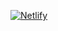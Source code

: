 [![Netlify](https://api.netlify.com/api/v1/badges/14aa0855-7217-45c4-a315-d21bcc5a4014/deploy-status)]([https://app.netlify.com/sites/nirmal-boston-crime-eda/](https://nirmal-boston-crime-eda.netlify.app/))
